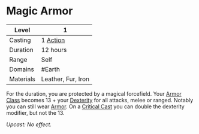 # Magic Armor

| Level     | 1                                                  |
| --------- | -------------------------------------------------- |
| Casting   | 1 [Action](../../../../Game%20Structure/Action.md) |
| Duration  | 12 hours                                           |
| Range     | Self                                               |
| Domains   | #Earth                                             |
| Materials | Leather, Fur, Iron                                 |

For the duration, you are protected by a magical forcefield. Your [Armor Class](../../../../Player%20Character%20Components/Derived%20Statistics/Armor%20Class.md) becomes 13 + your [Dexterity](../../../../Player%20Character%20Components/Chosen%20Statistics/Dexterity.md) for all attacks, melee or ranged. Notably you can still wear [Armor](../../../../Items/Basic%20Equipment/Armor.md). On a [Critical Cast](../../../../Dice%20Rolls/Critical%20Cast.md) you can double the dexterity modifier, but not the 13.

*Upcast: No effect.*